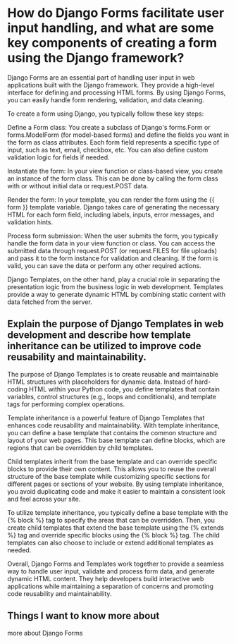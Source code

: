 # How do Django Forms facilitate user input handling, and what are some key components of creating a form using the Django framework?

Django Forms are an essential part of handling user input in web applications built with the Django framework. They provide a high-level interface for defining and processing HTML forms. By using Django Forms, you can easily handle form rendering, validation, and data cleaning.

To create a form using Django, you typically follow these key steps:

Define a Form class: You create a subclass of Django's forms.Form or forms.ModelForm (for model-based forms) and define the fields you want in the form as class attributes. Each form field represents a specific type of input, such as text, email, checkbox, etc. You can also define custom validation logic for fields if needed.

Instantiate the form: In your view function or class-based view, you create an instance of the form class. This can be done by calling the form class with or without initial data or request.POST data.

Render the form: In your template, you can render the form using the {{ form }} template variable. Django takes care of generating the necessary HTML for each form field, including labels, inputs, error messages, and validation hints.

Process form submission: When the user submits the form, you typically handle the form data in your view function or class. You can access the submitted data through request.POST (or request.FILES for file uploads) and pass it to the form instance for validation and cleaning. If the form is valid, you can save the data or perform any other required actions.

Django Templates, on the other hand, play a crucial role in separating the presentation logic from the business logic in web development. Templates provide a way to generate dynamic HTML by combining static content with data fetched from the server.


## Explain the purpose of Django Templates in web development and describe how template inheritance can be utilized to improve code reusability and maintainability.

The purpose of Django Templates is to create reusable and maintainable HTML structures with placeholders for dynamic data. Instead of hard-coding HTML within your Python code, you define templates that contain variables, control structures (e.g., loops and conditionals), and template tags for performing complex operations.

Template inheritance is a powerful feature of Django Templates that enhances code reusability and maintainability. With template inheritance, you can define a base template that contains the common structure and layout of your web pages. This base template can define blocks, which are regions that can be overridden by child templates.

Child templates inherit from the base template and can override specific blocks to provide their own content. This allows you to reuse the overall structure of the base template while customizing specific sections for different pages or sections of your website. By using template inheritance, you avoid duplicating code and make it easier to maintain a consistent look and feel across your site.

To utilize template inheritance, you typically define a base template with the {% block %} tag to specify the areas that can be overridden. Then, you create child templates that extend the base template using the {% extends %} tag and override specific blocks using the {% block %} tag. The child templates can also choose to include or extend additional templates as needed.

Overall, Django Forms and Templates work together to provide a seamless way to handle user input, validate and process form data, and generate dynamic HTML content. They help developers build interactive web applications while maintaining a separation of concerns and promoting code reusability and maintainability.

## Things I want to know more about

more about Django Forms
